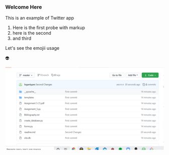 ### Welcome Here

This is an example of Twitter app

1. Here is the first probe with markup
2. here is the second
3. and third

Let's see the emojii usage

:alien:


![GitHub Logo](/Pic1.PNG)
